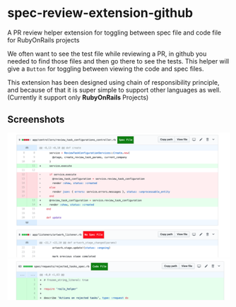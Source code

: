 # spec-review-extension-github
A PR review helper extension for toggling between spec file and code file for RubyOnRails projects

We often want to see the test file while reviewing a PR, in github you needed to find those files
and then go there to see the tests. This helper will give a `Button` for toggling between viewing
the code and spec files.

This extension has been designed using chain of responsibility principle, and because of that it is
super simple to support other languages as well. (Currently it support only **RubyOnRails** Projects)

## Screenshots
![View Code File](images/screenshot_1.png)
![View Spec File](images/screenshot_2.png)
